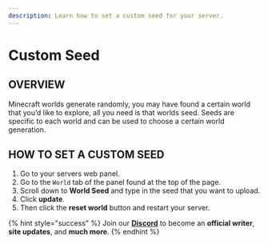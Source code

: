 ```yaml
---
description: Learn how to set a custom seed for your server.
---
```


# Custom Seed

## OVERVIEW

Minecraft worlds generate randomly, you may have found a certain world that you’d like to explore, all you need is that worlds seed. Seeds are specific to each world and can be used to choose a certain world generation.

## HOW TO SET A CUSTOM SEED

1. Go to your servers web panel.
2. Go to the `World` tab of the panel found at the top of the page.
3. Scroll down to **World Seed** and type in the seed that you want to upload.
4. Click **update**.
5. Then click the **reset world** button and restart your server.

{% hint style="success" %}
Join our [**Discord**](https://discord.gg/TYhH5bK) to become an **official writer**, **site updates**, and **much more**.
{% endhint %}

